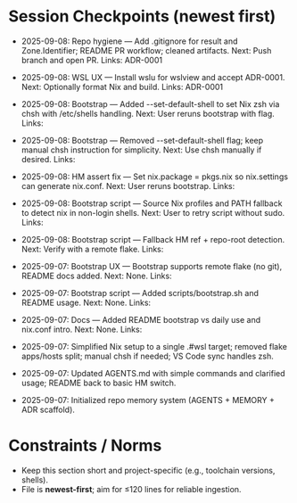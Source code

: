 # Session Checkpoints (newest first)

- 2025-09-08: Repo hygiene — Add .gitignore for result and Zone.Identifier; README PR workflow; cleaned artifacts. Next: Push branch and open PR. Links: ADR-0001
- 2025-09-08: WSL UX — Install wslu for wslview and accept ADR-0001. Next: Optionally format Nix and build. Links: ADR-0001
- 2025-09-08: Bootstrap — Added --set-default-shell to set Nix zsh via chsh with /etc/shells handling. Next: User reruns bootstrap with flag. Links: 
- 2025-09-08: Bootstrap — Removed --set-default-shell flag; keep manual chsh instruction for simplicity. Next: Use chsh manually if desired. Links: 
 
- 2025-09-08: HM assert fix — Set nix.package = pkgs.nix so nix.settings can generate nix.conf. Next: User reruns bootstrap. Links: 
- 2025-09-08: Bootstrap script — Source Nix profiles and PATH fallback to detect nix in non-login shells. Next: User to retry script without sudo. Links: 
- 2025-09-08: Bootstrap script — Fallback HM ref + repo-root detection. Next: Verify with a remote flake. Links: 
- 2025-09-07: Bootstrap UX — Bootstrap supports remote flake (no git), README docs added. Next: None. Links: 
- 2025-09-07: Bootstrap script — Added scripts/bootstrap.sh and README usage. Next: None. Links: 
- 2025-09-07: Docs — Added README bootstrap vs daily use and nix.conf intro. Next: None. Links: 
- 2025-09-07: Simplified Nix setup to a single .#wsl target; removed flake apps/hosts split; manual chsh if needed; VS Code sync handles zsh.
- 2025-09-07: Updated AGENTS.md with simple commands and clarified usage; README back to basic HM switch.
- 2025-09-07: Initialized repo memory system (AGENTS + MEMORY + ADR scaffold).

# Constraints / Norms
- Keep this section short and project-specific (e.g., toolchain versions, shells).
- File is **newest-first**; aim for ≤120 lines for reliable ingestion.
